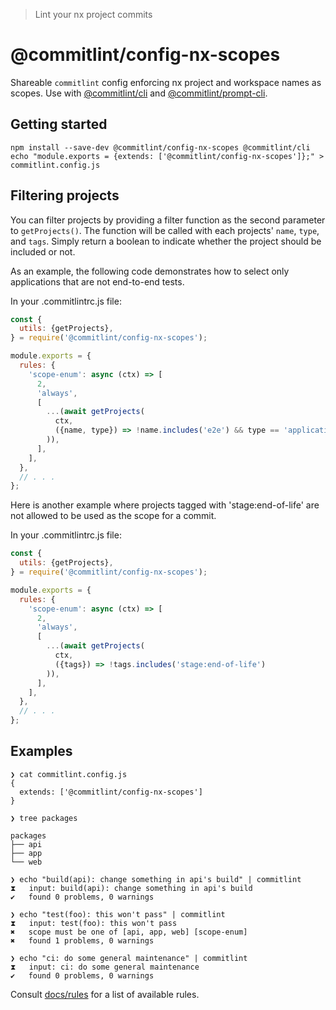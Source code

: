 > Lint your nx project commits

# @commitlint/config-nx-scopes

Shareable `commitlint` config enforcing nx project and workspace names as scopes.
Use with [@commitlint/cli](../cli) and [@commitlint/prompt-cli](../prompt-cli).

## Getting started

```
npm install --save-dev @commitlint/config-nx-scopes @commitlint/cli
echo "module.exports = {extends: ['@commitlint/config-nx-scopes']};" > commitlint.config.js
```

## Filtering projects

You can filter projects by providing a filter function as the second parameter to `getProjects()`. The function will be called with each projects' `name`, `type`, and `tags`. Simply return a boolean to indicate whether the project should be included or not.

As an example, the following code demonstrates how to select only applications that are not end-to-end tests.

In your .commitlintrc.js file:

```javascript
const {
  utils: {getProjects},
} = require('@commitlint/config-nx-scopes');

module.exports = {
  rules: {
    'scope-enum': async (ctx) => [
      2,
      'always',
      [
        ...(await getProjects(
          ctx,
          ({name, type}) => !name.includes('e2e') && type == 'application'
        )),
      ],
    ],
  },
  // . . .
};
```

Here is another example where projects tagged with 'stage:end-of-life' are not allowed to be used as the scope for a commit.

In your .commitlintrc.js file:

```javascript
const {
  utils: {getProjects},
} = require('@commitlint/config-nx-scopes');

module.exports = {
  rules: {
    'scope-enum': async (ctx) => [
      2,
      'always',
      [
        ...(await getProjects(
          ctx,
          ({tags}) => !tags.includes('stage:end-of-life')
        )),
      ],
    ],
  },
  // . . .
};
```

## Examples

```
❯ cat commitlint.config.js
{
  extends: ['@commitlint/config-nx-scopes']
}

❯ tree packages

packages
├── api
├── app
└── web

❯ echo "build(api): change something in api's build" | commitlint
⧗   input: build(api): change something in api's build
✔   found 0 problems, 0 warnings

❯ echo "test(foo): this won't pass" | commitlint
⧗   input: test(foo): this won't pass
✖   scope must be one of [api, app, web] [scope-enum]
✖   found 1 problems, 0 warnings

❯ echo "ci: do some general maintenance" | commitlint
⧗   input: ci: do some general maintenance
✔   found 0 problems, 0 warnings
```

Consult [docs/rules](https://conventional-changelog.github.io/commitlint/#/reference-rules) for a list of available rules.
